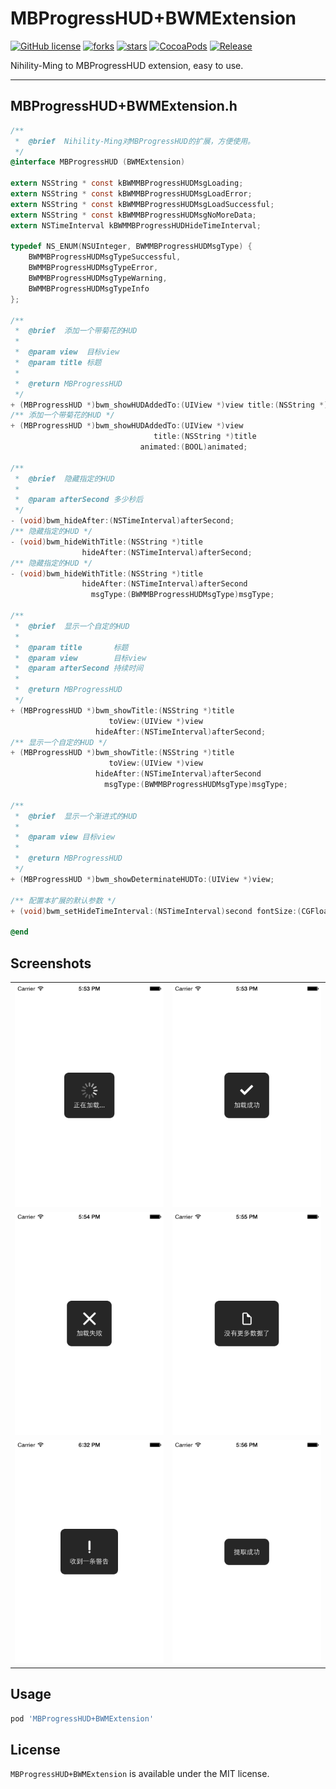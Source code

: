 # MBProgressHUD+BWMExtension

[![GitHub license](https://img.shields.io/badge/license-MIT-blue.svg)](LICENSE.md) 
[![forks](https://img.shields.io/github/forks/Nihility-Ming/MBProgressHUD-BWMExtension.svg)](#)
[![stars](https://img.shields.io/github/stars/Nihility-Ming/MBProgressHUD-BWMExtension.svg)](#) [![CocoaPods](https://img.shields.io/badge/CocoaPods-Support-green.svg)](#usage)
[![Release](https://img.shields.io/badge/release-1.0.0-orange.svg)](#)

Nihility-Ming to MBProgressHUD extension, easy to use.

---

## MBProgressHUD+BWMExtension.h

```Objective-C
/**
 *  @brief  Nihility-Ming对MBProgressHUD的扩展，方便使用。
 */
@interface MBProgressHUD (BWMExtension)

extern NSString * const kBWMMBProgressHUDMsgLoading;
extern NSString * const kBWMMBProgressHUDMsgLoadError;
extern NSString * const kBWMMBProgressHUDMsgLoadSuccessful;
extern NSString * const kBWMMBProgressHUDMsgNoMoreData;
extern NSTimeInterval kBWMMBProgressHUDHideTimeInterval;

typedef NS_ENUM(NSUInteger, BWMMBProgressHUDMsgType) {
    BWMMBProgressHUDMsgTypeSuccessful,
    BWMMBProgressHUDMsgTypeError,
    BWMMBProgressHUDMsgTypeWarning,
    BWMMBProgressHUDMsgTypeInfo
};

/**
 *  @brief  添加一个带菊花的HUD
 *
 *  @param view  目标view
 *  @param title 标题
 *
 *  @return MBProgressHUD
 */
+ (MBProgressHUD *)bwm_showHUDAddedTo:(UIView *)view title:(NSString *)title;
/** 添加一个带菊花的HUD */
+ (MBProgressHUD *)bwm_showHUDAddedTo:(UIView *)view
                                title:(NSString *)title
                             animated:(BOOL)animated;

/**
 *  @brief  隐藏指定的HUD
 *
 *  @param afterSecond 多少秒后
 */
- (void)bwm_hideAfter:(NSTimeInterval)afterSecond;
/** 隐藏指定的HUD */
- (void)bwm_hideWithTitle:(NSString *)title
                hideAfter:(NSTimeInterval)afterSecond;
/** 隐藏指定的HUD */
- (void)bwm_hideWithTitle:(NSString *)title
                hideAfter:(NSTimeInterval)afterSecond
                  msgType:(BWMMBProgressHUDMsgType)msgType;

/**
 *  @brief  显示一个自定的HUD
 *
 *  @param title       标题
 *  @param view        目标view
 *  @param afterSecond 持续时间
 *
 *  @return MBProgressHUD
 */
+ (MBProgressHUD *)bwm_showTitle:(NSString *)title
                      toView:(UIView *)view
                   hideAfter:(NSTimeInterval)afterSecond;
/** 显示一个自定的HUD */
+ (MBProgressHUD *)bwm_showTitle:(NSString *)title
                      toView:(UIView *)view
                   hideAfter:(NSTimeInterval)afterSecond
                     msgType:(BWMMBProgressHUDMsgType)msgType;

/**
 *  @brief  显示一个渐进式的HUD
 *
 *  @param view 目标view
 *
 *  @return MBProgressHUD
 */
+ (MBProgressHUD *)bwm_showDeterminateHUDTo:(UIView *)view;

/** 配置本扩展的默认参数 */
+ (void)bwm_setHideTimeInterval:(NSTimeInterval)second fontSize:(CGFloat)fontSize opacity:(CGFloat)opacity;

@end

```

## Screenshots

<table align="center">
    <tr>
        <td><img src="ScreenShots/01.png" /></td>
        <td><img src="ScreenShots/02.png" /></td>
    </tr>
    <tr>
        <td><img src="ScreenShots/03.png" /></td>
        <td><img src="ScreenShots/04.png" /></td>
    </tr>
    <tr>
        <td><img src="ScreenShots/05.png" /></td>
        <td><img src="ScreenShots/06.png" /></td>
    </tr>
</table>

## Usage

```Ruby
pod 'MBProgressHUD+BWMExtension'
```

## License

`MBProgressHUD+BWMExtension` is available under the MIT license. 
